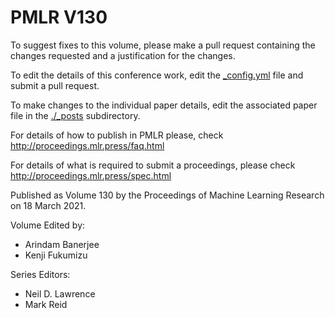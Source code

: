 # PMLR V130

To suggest fixes to this volume, please make a pull request containing the changes requested and a justification for the changes.

To edit the details of this conference work, edit the [_config.yml](./_config.yml) file and submit a pull request.

To make changes to the individual paper details, edit the associated paper file in the [./_posts](./_posts) subdirectory.

For details of how to publish in PMLR please, check http://proceedings.mlr.press/faq.html

For details of what is required to submit a proceedings, please check http://proceedings.mlr.press/spec.html



Published as Volume 130 by the Proceedings of Machine Learning Research on 18 March 2021.

Volume Edited by:
  * Arindam Banerjee
  * Kenji Fukumizu

Series Editors:
  * Neil D. Lawrence
  * Mark Reid
